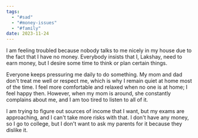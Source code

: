 ```yaml
---
tags:
  - "#sad"
  - "#money-issues"
  - "#family"
date: 2023-11-24
---
```

I am feeling troubled because nobody talks to me nicely in my house due to the fact that I have no money. Everybody insists that I, Lakshay, need to earn money, but I desire some time to think or plan certain things.

Everyone keeps pressuring me daily to do something. My mom and dad don't treat me well or respect me, which is why I remain quiet at home most of the time. I feel more comfortable and relaxed when no one is at home; I feel happy then. However, when my mom is around, she constantly complains about me, and I am too tired to listen to all of it.

I am trying to figure out sources of income that I want, but my exams are approaching, and I can't take more risks with that. I don't have any money, so I go to college, but I don't want to ask my parents for it because they dislike it.